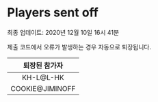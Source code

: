 # Players sent off
최종 업데이트: 2020년 12월 10일 16시 41분


제출 코드에서 오류가 발생하는 경우 자동으로 퇴장됩니다.


| 퇴장된 참가자 |
|:---:|
| KH-L@L-HK |
| COOKIE@JIMINOFF |
